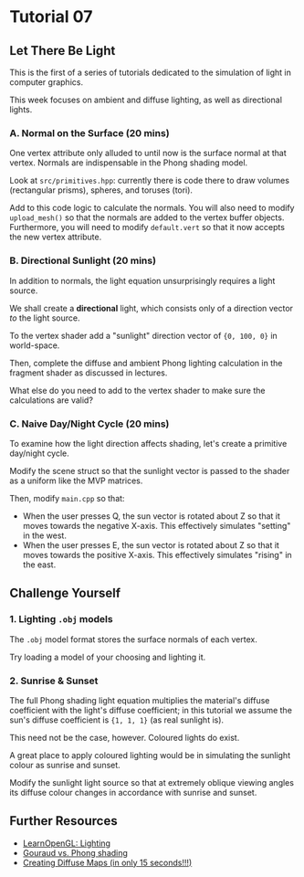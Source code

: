 # Tutorial 07

## Let There Be Light

This is the first of a series of tutorials dedicated to the simulation of light in computer graphics.

This week focuses on ambient and diffuse lighting, as well as directional lights.

### A. Normal on the Surface (20 mins)

One vertex attribute only alluded to until now is the surface normal at that vertex. Normals are indispensable in the Phong shading model.

Look at `src/primitives.hpp`: currently there is code there to draw volumes (rectangular prisms), spheres, and toruses (tori).

Add to this code logic to calculate the normals. You will also need to modify `upload_mesh()` so that the normals are added to the vertex buffer objects. Furthermore, you will need to modify `default.vert` so that it now accepts the new vertex attribute.

### B. Directional Sunlight (20 mins)

In addition to normals, the light equation unsurprisingly requires a light source.

We shall create a **directional** light, which consists only of a direction vector _to_ the light source.

To the vertex shader add a "sunlight" direction vector of `{0, 100, 0}` in world-space.

Then, complete the diffuse and ambient Phong lighting calculation in the fragment shader as discussed in lectures.

What else do you need to add to the vertex shader to make sure the calculations are valid?


### C. Naive Day/Night Cycle (20 mins)

To examine how the light direction affects shading, let's create a primitive day/night cycle.

Modify the scene struct so that the sunlight vector is passed to the shader as a uniform like the MVP matrices.

Then, modify `main.cpp` so that:
- When the user presses Q, the sun vector is rotated about Z so that it moves towards the negative X-axis. This effectively simulates "setting" in the west.
- When the user presses E, the sun vector is rotated about Z so that it moves towards the positive X-axis. This effectively simulates "rising" in the east.

## Challenge Yourself

### 1. Lighting `.obj` models

The `.obj` model format stores the surface normals of each vertex.

Try loading a model of your choosing and lighting it.

### 2. Sunrise & Sunset

The full Phong shading light equation multiplies the material's diffuse coefficient with the light's diffuse coefficient; in this tutorial we assume the sun's diffuse coefficient is `{1, 1, 1}` (as real sunlight is).

This need not be the case, however. Coloured lights do exist.

A great place to apply coloured lighting would be in simulating the sunlight colour as sunrise and sunset.

Modify the sunlight light source so that at extremely oblique viewing angles its diffuse colour changes in accordance with sunrise and sunset.

## Further Resources
- [LearnOpenGL: Lighting](https://learnopengl.com/Lighting/Colors)
- [Gouraud vs. Phong shading](https://vivadifferences.com/difference-between-gouraud-shading-and-phong-shading/)
- [Creating Diffuse Maps (in only 15 seconds!!!)](https://www.youtube.com/watch?v=ihOwGUR3igI)

